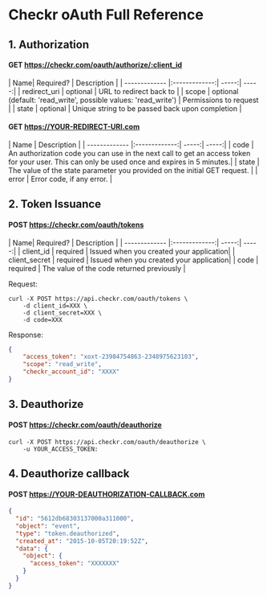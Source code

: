 # Checkr oAuth Full Reference

## 1. Authorization

#### GET https://checkr.com/oauth/authorize/:client_id

| Name| Required?  | Description |
| ------------- |:-------------:| -----:| -----:|
| redirect_uri | optional | URL to redirect back to |
| scope | optional (default: 'read_write', possible values: 'read_write') | Permissions to request |
| state | optional | Unique string to be passed back upon completion |

#### GET https://YOUR-REDIRECT-URI.com

| Name | Description |
| ------------- |:-------------:| -----:| -----:|
| code | An authorization code you can use in the next call to get an access token for your user. This can only be used once and expires in 5 minutes.|
| state | The value of the state parameter you provided on the initial GET request. |
| error | Error code, if any error. |

## 2. Token Issuance

#### POST https://checkr.com/oauth/tokens

| Name| Required?  | Description |
| ------------- |:-------------:| -----:| -----:|
| client_id | required | Issued when you created your application|
| client_secret | required | Issued when you created your application|
| code | required | The value of the code returned previously |

Request:
``` curl
curl -X POST https://api.checkr.com/oauth/tokens \
    -d client_id=XXX \
    -d client_secret=XXX \
    -d code=XXX
```

Response:
```json
{
    "access_token": "xoxt-23984754863-2348975623103",
    "scope": "read_write",
    "checkr_account_id": "XXXX"
}
```

## 3. Deauthorize

#### POST https://checkr.com/oauth/deauthorize

``` curl
curl -X POST https://api.checkr.com/oauth/deauthorize \
    -u YOUR_ACCESS_TOKEN:
```

## 4. Deauthorize callback

#### POST https://YOUR-DEAUTHORIZATION-CALLBACK.com

```json
{
  "id": "5612db68303137000a311000",
  "object": "event",
  "type": "token.deauthorized",
  "created_at": "2015-10-05T20:19:52Z",
  "data": {
    "object": {
      "access_token": "XXXXXXX"
    }
  }
}
```

